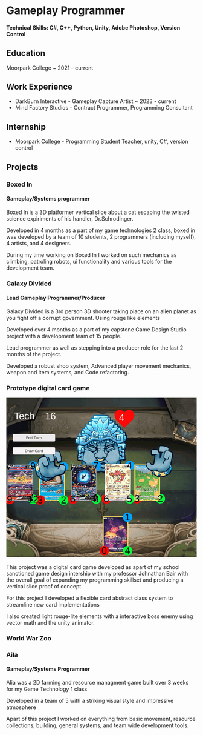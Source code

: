 # Gameplay Programmer

#### Technical Skills: C#, C++, Python, Unity, Adobe Photoshop, Version Control

## Education
Moorpark College ~ 2021 - current

## Work Experience
- DarkBurn Interactive - Gameplay Capture Artist ~ 2023 - current
- Mind Factory Studios - Contract Programmer, Programming Consultant
  
## Internship
- Moorpark College - Programming Student Teacher, unity, C#, version control

## Projects

### Boxed In
#### Gameplay/Systems programmer
<!--insert image/videos here-->

Boxed In is a 3D platformer vertical slice about a cat escaping the twisted science expiriments of his handler, Dr.Schrodinger.

Developed in 4 months as a part of my game technologies 2 class, boxed in was developed by a team of 10 students, 2 programmers (including myself), 4 artists, and 4 designers.

During my time working on Boxed In I worked on such mechanics as climbing, patroling robots, ui functionality and various tools for the development team.

### Galaxy Divided
#### Lead Gameplay Programmer/Producer
<!--insert image/videos here-->
Galaxy Divided is a 3rd person 3D shooter taking place on an alien planet as you fight off a corrupt government. Using rouge like elements

Developed over 4 months as a part of my capstone Game Design Studio project with a development team of 15 people.

Lead programmer as well as stepping into a producer role for the last 2 months of the project.

Developed a robust shop system, Advanced player movement mechanics, weapon and item systems, and Code refactoring.

### Prototype digital card game
![](assets/CardGameBoss.gif)

This project was a digital card game developed as apart of my school sanctioned game design intership with my professor Johnathan Bair with the overall goal of expanding my programming skillset and producing a vertical slice proof of concept.

For this project I developed a flexible card abstract class system to streamline new card implementations

I also created light rouge-lite elements with a interactive boss enemy using vector math and the unity animator.

### World War Zoo

### Aila
#### Gameplay/Systems Programmer
<!--insert image/videos here-->
Alia was a 2D farming and resource managment game built over 3 weeks for my Game Technology 1 class

Developed in a team of 5 with a striking visual style and impressive atmosphere

Apart of this project I worked on everything from basic movement, resource collections, building, general systems, and team wide development tools.
